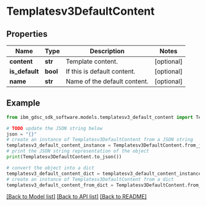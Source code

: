 # Templatesv3DefaultContent


## Properties

Name | Type | Description | Notes
------------ | ------------- | ------------- | -------------
**content** | **str** | Template content. | [optional] 
**is_default** | **bool** | If this is default content. | [optional] 
**name** | **str** | Name of the default content. | [optional] 

## Example

```python
from ibm_gdsc_sdk_software.models.templatesv3_default_content import Templatesv3DefaultContent

# TODO update the JSON string below
json = "{}"
# create an instance of Templatesv3DefaultContent from a JSON string
templatesv3_default_content_instance = Templatesv3DefaultContent.from_json(json)
# print the JSON string representation of the object
print(Templatesv3DefaultContent.to_json())

# convert the object into a dict
templatesv3_default_content_dict = templatesv3_default_content_instance.to_dict()
# create an instance of Templatesv3DefaultContent from a dict
templatesv3_default_content_from_dict = Templatesv3DefaultContent.from_dict(templatesv3_default_content_dict)
```
[[Back to Model list]](../README.md#documentation-for-models) [[Back to API list]](../README.md#documentation-for-api-endpoints) [[Back to README]](../README.md)


